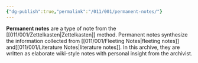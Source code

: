 ```yaml
---
{"dg-publish":true,"permalink":"/011/001/permanent-notes/"}
---
```


**Permanent notes** are a type of note from the [[011/001/Zettelkasten\|Zettelkasten]] method. Permanent notes synthesize the information collected from [[011/001/Fleeting Notes\|fleeting notes]] and[[011/001/Literature Notes\|literature notes]]. In this archive, they are written as elaborate wiki-style notes with personal insight from the archivist.